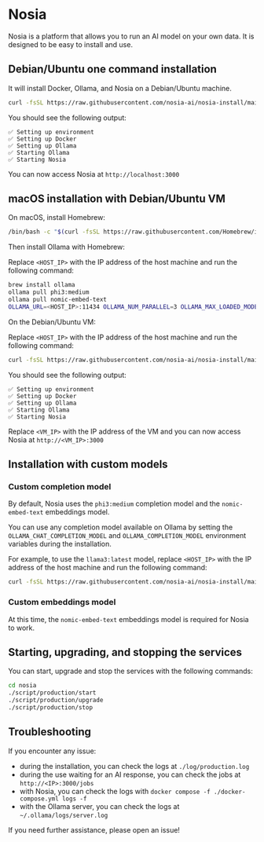 # Nosia

Nosia is a platform that allows you to run an AI model on your own data.
It is designed to be easy to install and use.

## Debian/Ubuntu one command installation

It will install Docker, Ollama, and Nosia on a Debian/Ubuntu machine.

```bash
curl -fsSL https://raw.githubusercontent.com/nosia-ai/nosia-install/main/nosia-install.sh | sh
```

You should see the following output:

```
✅ Setting up environment
✅ Setting up Docker
✅ Setting up Ollama
✅ Starting Ollama
✅ Starting Nosia
```

You can now access Nosia at `http://localhost:3000`

## macOS installation with Debian/Ubuntu VM

On macOS, install Homebrew:

```bash
/bin/bash -c "$(curl -fsSL https://raw.githubusercontent.com/Homebrew/install/HEAD/install.sh)"
```

Then install Ollama with Homebrew:

Replace `<HOST_IP>` with the IP address of the host machine and run the following command:

```bash
brew install ollama
ollama pull phi3:medium
ollama pull nomic-embed-text
OLLAMA_URL=<HOST_IP>:11434 OLLAMA_NUM_PARALLEL=3 OLLAMA_MAX_LOADED_MODELS=2 ollama serve
```

On the Debian/Ubuntu VM:

Replace `<HOST_IP>` with the IP address of the host machine and run the following command:

```bash
curl -fsSL https://raw.githubusercontent.com/nosia-ai/nosia-install/main/nosia-install.sh | OLLAMA_URL=<HOST_IP>:11434 sh
```

You should see the following output:

```
✅ Setting up environment
✅ Setting up Docker
✅ Setting up Ollama
✅ Starting Ollama
✅ Starting Nosia
```

Replace `<VM_IP>` with the IP address of the VM and you can now access Nosia at `http://<VM_IP>:3000`

## Installation with custom models

### Custom completion model

By default, Nosia uses the `phi3:medium` completion model and the `nomic-embed-text` embeddings model.

You can use any completion model available on Ollama by setting the `OLLAMA_CHAT_COMPLETION_MODEL` and `OLLAMA_COMPLETION_MODEL` environment variables during the installation.

For example, to use the `llama3:latest` model, replace `<HOST_IP>` with the IP address of the host machine and run the following command:

```bash
curl -fsSL https://raw.githubusercontent.com/nosia-ai/nosia-install/main/nosia-install.sh | OLLAMA_URL=<HOST_IP>:11434 OLLAMA_CHAT_COMPLETION_MODEL=llama3:latest OLLAMA_COMPLETION_MODEL=llama3:latest sh
```

### Custom embeddings model

At this time, the `nomic-embed-text` embeddings model is required for Nosia to work.

## Starting, upgrading, and stopping the services

You can start, upgrade and stop the services with the following commands:

```bash
cd nosia
./script/production/start
./script/production/upgrade
./script/production/stop
```

## Troubleshooting

If you encounter any issue:
- during the installation, you can check the logs at `./log/production.log`
- during the use waiting for an AI response, you can check the jobs at `http://<IP>:3000/jobs`
- with Nosia, you can check the logs with `docker compose -f ./docker-compose.yml logs -f`
- with the Ollama server, you can check the logs at `~/.ollama/logs/server.log`

If you need further assistance, please open an issue!
